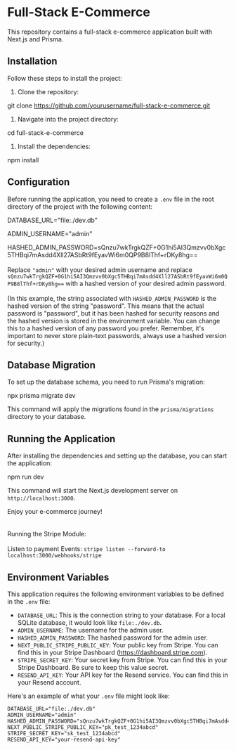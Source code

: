 # **Full-Stack E-Commerce**

This repository contains a full-stack e-commerce application built with Next.js and Prisma.

## **Installation**

Follow these steps to install the project:

1. Clone the repository:

git clone https://github.com/yourusername/full-stack-e-commerce.git

1. Navigate into the project directory:

cd full-stack-e-commerce

1. Install the dependencies:

npm install

## **Configuration**

Before running the application, you need to create a `.env` file in the root directory of the project with the following content:

DATABASE_URL="file:./dev.db"

ADMIN_USERNAME="admin"

HASHED_ADMIN_PASSWORD=sQnzu7wkTrgkQZF+0G1hi5AI3Qmzvv0bXgc5THBqi7mAsdd4Xll27ASbRt9fEyavWi6m0QP9B8lThf+rDKy8hg==\
\
Replace `"admin"` with your desired admin username and replace `sQnzu7wkTrgkQZF+0G1hi5AI3Qmzvv0bXgc5THBqi7mAsdd4Xll27ASbRt9fEyavWi6m0QP9B8lThf+rDKy8hg==` with a hashed version of your desired admin password.\
\
(In this example, the string associated with `HASHED_ADMIN_PASSWORD` is the hashed version of the string "password". This means that the actual password is "password", but it has been hashed for security reasons and the hashed version is stored in the environment variable. You can change this to a hashed version of any password you prefer. Remember, it's important to never store plain-text passwords, always use a hashed version for security.)

## **Database Migration**

To set up the database schema, you need to run Prisma's migration:

npx prisma migrate dev

This command will apply the migrations found in the `prisma/migrations` directory to your database.

## **Running the Application**

After installing the dependencies and setting up the database, you can start the application:

npm run dev

This command will start the Next.js development server on `http://localhost:3000`.

Enjoy your e-commerce journey!\
\
\
Running the Stripe Module: \
\
Listen to payment Events: `stripe listen --forward-to localhost:3000/webhooks/stripe `

## **Environment Variables**

This application requires the following environment variables to be defined in the `.env` file:

- `DATABASE_URL`: This is the connection string to your database. For a local SQLite database, it would look like `file:./dev.db`.
- `ADMIN_USERNAME`: The username for the admin user.
- `HASHED_ADMIN_PASSWORD`: The hashed password for the admin user.
- `NEXT_PUBLIC_STRIPE_PUBLIC_KEY`: Your public key from Stripe. You can find this in your Stripe Dashboard (https://dashboard.stripe.com).
- `STRIPE_SECRET_KEY`: Your secret key from Stripe. You can find this in your Stripe Dashboard. Be sure to keep this value secret.
- `RESEND_API_KEY`: Your API key for the Resend service. You can find this in your Resend account.

Here's an example of what your `.env` file might look like:

```env
DATABASE_URL="file:./dev.db"
ADMIN_USERNAME="admin"
HASHED_ADMIN_PASSWORD="sQnzu7wkTrgkQZF+0G1hi5AI3Qmzvv0bXgc5THBqi7mAsdd4Xll27ASbRt9fEyavWi6m0QP9B8lThf+rDKy8hg=="
NEXT_PUBLIC_STRIPE_PUBLIC_KEY="pk_test_1234abcd"
STRIPE_SECRET_KEY="sk_test_1234abcd"
RESEND_API_KEY="your-resend-api-key"
```
